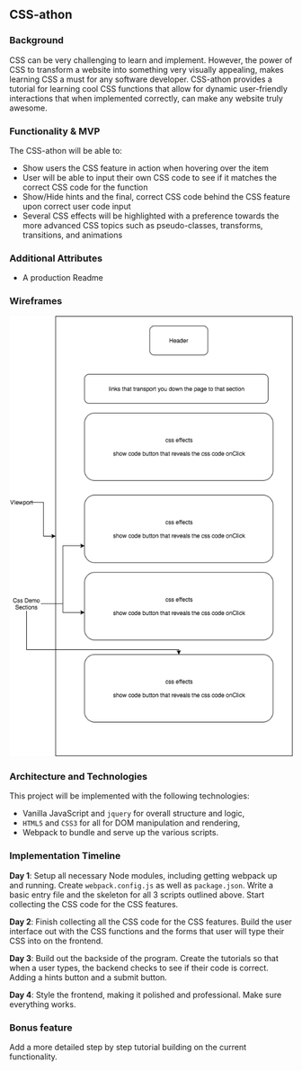 ## CSS-athon

### Background

CSS can be very challenging to learn and implement. However, the power of CSS to transform a website into something very visually appealing, makes learning CSS a must for any software developer. CSS-athon provides a tutorial for learning cool CSS functions that allow for dynamic user-friendly interactions that when implemented correctly, can make any website truly awesome.

### Functionality & MVP

The CSS-athon will be able to:

-  Show users the CSS feature in action when hovering over the item
-  User will be able to input their own CSS code to see if it matches the correct CSS code for the function
-  Show/Hide hints and the final, correct CSS code behind the CSS feature upon correct user code input
-  Several CSS effects will be highlighted with a preference towards the more advanced CSS topics such as pseudo-classes, transforms, transitions, and animations

### Additional Attributes
-  A production Readme


### Wireframes


![wireframes](./JavaScript_project_wireframe.png)

### Architecture and Technologies

This project will be implemented with the following technologies:

- Vanilla JavaScript and `jquery` for overall structure and logic,
- `HTML5` and `CSS3` for all for DOM manipulation and rendering,
- Webpack to bundle and serve up the various scripts.

### Implementation Timeline

**Day 1**: Setup all necessary Node modules, including getting webpack up and running.  Create `webpack.config.js` as well as `package.json`.  Write a basic entry file and the skeleton for all 3 scripts outlined above. Start collecting the CSS code for the CSS features.

**Day 2**: Finish collecting all the CSS code for the CSS features. Build the user interface out with the CSS functions and the forms that user will type their CSS into on the frontend.

**Day 3**: Build out the backside of the program. Create the tutorials so that when a user types, the backend checks to see if their code is correct. Adding a hints button and a submit button.

**Day 4**: Style the frontend, making it polished and professional. Make sure everything works.


### Bonus feature

Add a more detailed step by step tutorial building on the current functionality.
